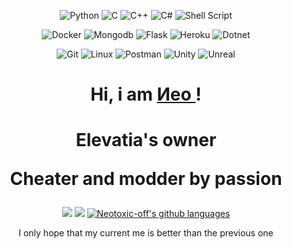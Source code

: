 <p align = "center">
    <a>
        <img alt="Python" src="https://img.shields.io/badge/python%20-%2314354C.svg?&style=for-the-badge&logo=python&logoColor=cyan"/>
    </a>
    <a>
        <img alt="C" src="https://img.shields.io/badge/c%20-%2300599C.svg?&style=for-the-badge&logo=c&ogoColor=white"/>
    </a>
    <a>
        <img alt="C++" src="https://img.shields.io/badge/c++%20-%23e30000.svg?&style=for-the-badge&logo=c%2B%2B&ogoColor=white"/>
    </a>
    <a>
        <img alt="C#" src="https://img.shields.io/badge/c%23%20-%23391ed4.svg?&style=for-the-badge&logo=c-sharp&logoColor=white"/>
    </a>
    <a>
        <img alt="Shell Script" src="https://img.shields.io/badge/shell_script%20-%23121011.svg?&style=for-the-badge&logo=gnu-bash&logoColor=white"/>
    </a>
</p>

<p align = "center">
    <a>
        <img alt="Docker" src="https://img.shields.io/badge/docker%20-%2314354C.svg?&style=for-the-badge&logo=docker&logoColor=cyan"/>
    </a>
    <a>
        <img alt="Mongodb" src="https://img.shields.io/badge/mongodb%20-%2343853D.svg?&style=for-the-badge&logo=mongodb&logoColor=green"/>
    </a>
    <a>
        <img alt="Flask" src="https://img.shields.io/badge/flask%20-%2300599C.svg?&style=for-the-badge&logo=flask&ogoColor=green"/>
    </a>
    <a>
        <img alt="Heroku" src="https://img.shields.io/badge/heroku%20-%23a004b5.svg?&style=for-the-badge&logo=heroku&ogoColor=white"/>
    </a>
    <a>
        <img alt="Dotnet" src="https://img.shields.io/badge/.Net%20-%2314354C.svg?&style=for-the-badge&logo=dotnet&ogoColor=white"/>
    </a>
</p>


<p align = "center">
    <a>
        <img alt="Git" src="https://img.shields.io/badge/git%20-%23ff4719.svg?&style=for-the-badge&logo=git&logoColor=white"/>
    </a>
    <a>
        <img alt="Linux" src="https://img.shields.io/badge/linux%20-%23e3df00.svg?&style=for-the-badge&logo=linux&logoColor=white"/>
    </a>
    <a>
        <img alt="Postman" src="https://img.shields.io/badge/postman%20-%23ff4719.svg?&style=for-the-badge&logo=postman&logoColor=white"/>
    </a>
    <a>
        <img alt="Unity" src="https://img.shields.io/badge/modder%20unity%20-%2300599C.svg?&style=for-the-badge&logo=unity&logoColor=white"/>
    </a>
    <a>
        <img alt="Unreal" src="https://img.shields.io/badge/modder%20unreal%20-%2300599C.svg?&style=for-the-badge&logo=unreal%20engine&logoColor=white"/>
    </a>
</p>

<h1 align="center">
    Hi, i am
    <a href="https://github.com/Neotoxic-off">
        Иeo
    </a>!
</h1>
<h1 align="center">
    <p>
        Elevatia's owner
    </p>
    <p>
        Cheater and modder by passion
    </p>
</h1>


    

<p align="center">
    <a href="https://github.com/Neotoxic-off"><img src="http://github-readme-streak-stats.herokuapp.com/?user=Neotoxic-off&theme=dracula&hide_border=true"></a>
    <a href="https://github.com/Neotoxic-off"><img src="https://github-readme-stats.vercel.app/api?username=Neotoxic-off&hide_border=true&count_private=true&show_icons=true&theme=dracula"></a>
    <a href="https://github.com/Neotoxic-off"><img src="https://github-readme-stats-three-dun.vercel.app/api/top-langs/?username=Neotoxic-off&theme=dracula&hide_border=true&layout=compact" alt="Neotoxic-off's github languages"></a>
</p>


<p align = "center">
    I only hope that my current me is better than the previous one
    
</p>


